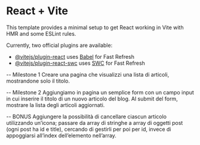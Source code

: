 # React + Vite

This template provides a minimal setup to get React working in Vite with HMR and some ESLint rules.

Currently, two official plugins are available:

- [@vitejs/plugin-react](https://github.com/vitejs/vite-plugin-react/blob/main/packages/plugin-react/README.md) uses [Babel](https://babeljs.io/) for Fast Refresh
- [@vitejs/plugin-react-swc](https://github.com/vitejs/vite-plugin-react-swc) uses [SWC](https://swc.rs/) for Fast Refresh


-- Milestone 1
Creare una pagina che visualizzi una lista di articoli, mostrandone solo il titolo.

-- Milestone 2
Aggiungiamo in pagina un semplice form con un campo input in cui inserire il titolo di un nuovo articolo del blog. Al submit del form, mostrare la lista degli articoli aggiornati.

-- BONUS
Aggiungere la possibilità di cancellare ciascun articolo utilizzando un’icona;
passare da array di stringhe a array di oggetti post (ogni post ha id e title), cercando di gestirli per poi per id, invece di appoggiarsi all’index dell’elemento nell’array.
